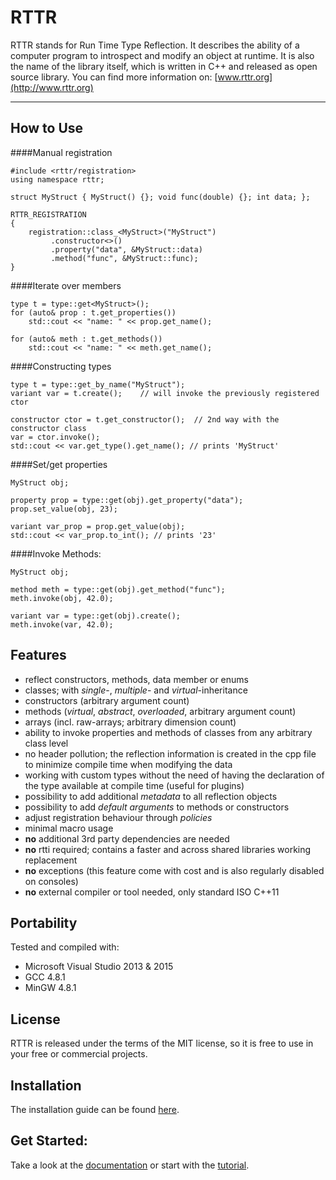 RTTR
====

RTTR stands for Run Time Type Reflection. 
It describes the ability of a computer program to introspect and modify an object at runtime. It is also the name of the library itself, which is written in C++ and released as open source library.
You can find more information on: [www.rttr.org](http://www.rttr.org)

----------

How to Use
----------

####Manual registration
```
#include <rttr/registration>
using namespace rttr;

struct MyStruct { MyStruct() {}; void func(double) {}; int data; };

RTTR_REGISTRATION
{
    registration::class_<MyStruct>("MyStruct")
         .constructor<>()
         .property("data", &MyStruct::data)
         .method("func", &MyStruct::func);
}
```
####Iterate over members
```
type t = type::get<MyStruct>();
for (auto& prop : t.get_properties())
    std::cout << "name: " << prop.get_name();

for (auto& meth : t.get_methods())
    std::cout << "name: " << meth.get_name();
```

####Constructing types
```
type t = type::get_by_name("MyStruct");
variant var = t.create();    // will invoke the previously registered ctor

constructor ctor = t.get_constructor();  // 2nd way with the constructor class
var = ctor.invoke();
std::cout << var.get_type().get_name(); // prints 'MyStruct'
```

####Set/get properties
```
MyStruct obj;

property prop = type::get(obj).get_property("data");
prop.set_value(obj, 23);

variant var_prop = prop.get_value(obj);
std::cout << var_prop.to_int(); // prints '23'
```

####Invoke Methods:
```
MyStruct obj;

method meth = type::get(obj).get_method("func");
meth.invoke(obj, 42.0);

variant var = type::get(obj).create();
meth.invoke(var, 42.0);
```

Features
---------
- reflect constructors, methods, data member or enums
- classes; with *single*-, *multiple*- and *virtual*-inheritance
- constructors (arbitrary argument count)
- methods (*virtual*, *abstract*, *overloaded*, arbitrary argument count)
- arrays (incl. raw-arrays; arbitrary dimension count)
- ability to invoke properties and methods of classes from any arbitrary class level
- no header pollution; the reflection information is created in the cpp file to minimize compile time when modifying the data
- working with custom types without the need of having the declaration of the type available at compile time (useful for plugins)
- possibility to add additional *metadata* to all reflection objects
- possibility to add *default arguments* to methods or constructors
- adjust registration behaviour through *policies*
- minimal macro usage
- **no** additional 3rd party dependencies are needed
- **no** rtti required; contains a faster and across shared libraries working replacement
- **no** exceptions (this feature come with cost and is also regularly disabled on consoles)
- **no** external compiler or tool needed, only standard ISO C++11

Portability
-----------
Tested and compiled with:
- Microsoft Visual Studio 2013 & 2015
- GCC 4.8.1
- MinGW 4.8.1

License
-------
RTTR is released under the terms of the MIT license,
so it is free to use in your free or commercial projects.

Installation
------------
The installation guide can be found [here](http://www.rttr.org/doc/rttr-0-9-5/building_install_page.html).


Get Started:
------------
Take a look at the [documentation](http://www.rttr.org/doc/rttr-0-9-5/classes.html) or start with the [tutorial](http://www.rttr.org/doc/rttr-0-9-5/tutorial_page.html).

